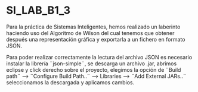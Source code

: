 # SI_LAB_B1_3

Para la práctica de Sistemas Inteligentes, hemos realizado un laberinto haciendo uso del Algoritmo de Wilson del cual tenemos que obtener después una representación gráfica y exportarla a un fichero en formato JSON.

Para poder realizar correctamente la lectura del archivo JSON es necesario instalar la librería ¨json-simple¨, se descarga un archivo .jar, abrimos eclipse y click derecho sobre el proyecto, elegimos la opción de ¨Build path¨ --> ¨Configure Build Path..¨ --> Libraries --> ¨Add External JARs..¨ seleccionamos la descargada y aplicamos cambios.
